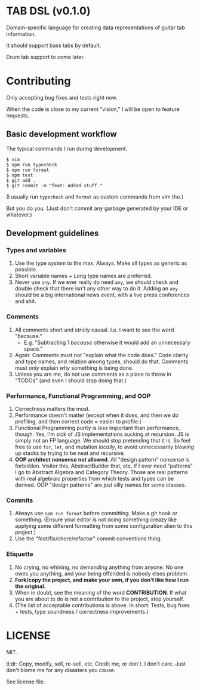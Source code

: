 # TAB DSL (v0.1.0)

Domain-specific language for creating data representations of guitar tab information.

It should support bass tabs by default.

Drum tab support to come later.

# Contributing

Only accepting bug fixes and tests right now.

When the code is close to my current "vision," I will be open to feature requests.

## Basic development workflow

The typical commands _I_ run during development.

```
$ vim
$ npm run typecheck
$ npm run format
$ npm test
$ git add .
$ git commit -m "feat: Added stuff."
```

(I usually run `typecheck` and `format` as custom commands from vim tho.)

But you do you. (Just don't commit any garbage generated by your IDE or whatever.)

## Development guidelines

### Types and variables

1. Use the type system to the max. Always. Make all types as generic as possible.
1. Short variable names + Long type names are preferred.
1. Never use `any`. If we ever really do need `any`, we should check and double check that there isn't any other way to do it. Adding an `any` should be a big international news event, with a live press conferences and shit.

### Comments

1. All comments short and stricly causal. I.e. I want to see the word "because."
   - E.g. "Subtracting 1 _because_ otherwise it would add an unnecessary space."
1. Again: Comments must not "explain what the code does." Code clarity and type names, and relation among types, should do that. Comments must _only_ explain _why_ something is being done.
1. Unless you are me, do not use comments as a place to throw in "TODOs" (and even I should stop doing that.)

### Performance, Functional Programming, and OOP

1. Correctness matters the most.
1. Performance doesn't matter (except when it does, and then we do profiling, and then correct code = easier to profile.)
1. Functional Programming purity is _less_ important than performance, though. Yes, I'm sick of JS implementations sucking at recursion. JS is simply not an FP language. We should stop pretending that it is. So feel free to use `for`, `let`, and mutation _locally_, to avoid unnecessarily blowing up stacks by trying to be neat and recursive.
1. **OOP architect nonsense not allowed**. All "design pattern" nonsense is forbidden. Visitor this, AbstractBuilder that, etc. If I ever need "patterns" I go to Abstract Algebra and Category Theory. Those are real patterns with real algebraic properties from which tests and types can be derived. OOP "design patterns" are just silly names for some classes.

### Commits

1. Always use `npm run format` before committing. Make a git hook or something. (Ensure your editor is not doing something creazy like applying some different formatting from some configuration alien to this project.)
1. Use the "feat/fix/chore/refactor" commit conventions thing.

### Etiquette

1. No crying, no whining, no demanding anything from anyone. No one owes you anything, and your being offended is nobody elses problem.
1. **Fork/copy the project, and make your own, if you don't like how I run the original.**
1. When in doubt, see the meaning of the word **CONTRIBUTION**. If what you are about to do is not a contribution to the project, stop yourself.
1. (The list of acceptable contributions is above. In short: Tests, bug fixes + tests, type soundness / correctness improvements.)

# LICENSE

MIT.

tl;dr: Copy, modify, sell, re-sell, etc. Credit me, or don't. I don't care. Just don't blame me for any disasters you cause.

See license file.
